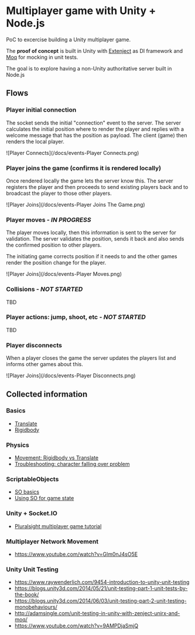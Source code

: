 ﻿# Multiplayer game with Unity + Node.js

PoC to excercise building a Unity multiplayer game.

The **proof of concept** is built in Unity with [Extenject](https://assetstore.unity.com/packages/tools/utilities/extenject-dependency-injection-ioc-157735) as DI framework and [Moq](https://github.com/moq/moq) for mocking in unit tests.

The goal is to explore having a non-Unity authoritative server built in Node.js

## Flows

### Player initial connection

The socket sends the initial "connection" event to the server. The server calculates the initial position where to render the player and replies with a welcome message that has the position as payload. The client (game) then renders the local player.

![Player Connects](/docs/events-Player Connects.png)

### Player joins the game (confirms it is rendered locally)

Once rendered locally the game lets the server know this. The server registers the player and then proceeds to send existing players back and to broadcast the player to those other players.

![Player Joins](/docs/events-Player Joins The Game.png)

### Player moves *- IN PROGRESS*

The player moves locally, then this information is sent to the server for validation. The server validates the position, sends it back and also sends the confirmed position to other players. 

The initiating game corrects position if it needs to and the other games render the position change for the player.

![Player Joins](/docs/events-Player Moves.png)

### Collisions *- NOT STARTED*

TBD

### Player actions: jump, shoot, etc *- NOT STARTED*

TBD

### Player disconnects

When a player closes the game the server updates the players list and informs other games about this.

![Player Joins](/docs/events-Player Disconnects.png)

## Collected information

### Basics

- [Translate](https://docs.unity3d.com/Manual/class-Transform.html)
- [Rigidbody](https://docs.unity3d.com/Manual/class-Rigidbody.html)

### Physics

- [Movement: Rigidbody vs Translate](https://www.youtube.com/watch?v=ixM2W2tPn6c)
- [Troubleshooting: character falling over problem](https://forum.unity.com/threads/character-falling-over-problem.160027/)

### ScriptableObjects

- [SO basics](https://www.youtube.com/watch?v=aPXvoWVabPY)
- [Using SO for game state](https://www.youtube.com/watch?v=55eB8_CctAM)


### Unity + Socket.IO

- [Pluralsight multiplayer game tutorial](https://app.pluralsight.com/library/courses/unity-multiplayer-game-dev-node-2454/table-of-contents)

### Multiplayer Network Movement

- https://www.youtube.com/watch?v=Glm0nJ4sO5E

### Unity Unit Testing

- https://www.raywenderlich.com/9454-introduction-to-unity-unit-testing
- https://blogs.unity3d.com/2014/05/21/unit-testing-part-1-unit-tests-by-the-book/
- https://blogs.unity3d.com/2014/06/03/unit-testing-part-2-unit-testing-monobehaviours/
- http://adamsingle.com/unit-testing-in-unity-with-zenject-unirx-and-moq/
- https://www.youtube.com/watch?v=9AMPDjaSmjQ